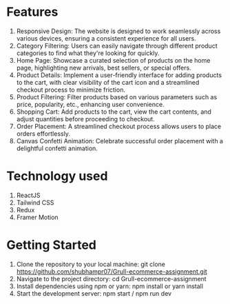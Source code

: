 
# Features
1. Responsive Design: The website is designed to work seamlessly across various devices, ensuring a consistent experience for all users.
2. Category Filtering: Users can easily navigate through different product categories to find what they're looking for quickly.
3. Home Page: Showcase a curated selection of products on the home page, highlighting new arrivals, best sellers, or special offers.
4. Product Details: Implement a user-friendly interface for adding products to the cart, with clear visibility of the cart icon and a streamlined checkout process to minimize friction.
5. Product Filtering: Filter products based on various parameters such as price, popularity, etc., enhancing user convenience.
6. Shopping Cart: Add products to the cart, view the cart contents, and adjust quantities before proceeding to checkout.
7. Order Placement: A streamlined checkout process allows users to place orders effortlessly.
8. Canvas Confetti Animation: Celebrate successful order placement with a delightful confetti animation.

# Technology used
1. ReactJS
2. Tailwind CSS
3. Redux
4. Framer Motion


# Getting Started
1. Clone the repository to your local machine: git clone https://github.com/shubhampr07/Grull-ecommerce-assignment.git
2. Navigate to the project directory: cd Grull-ecommerce-assignment
3. Install dependencies using npm or yarn: npm install or yarn install
4. Start the development server: npm start / npm run dev
